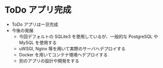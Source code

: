 # ToDo アプリ完成
* ToDo アプリは一旦完成
* 今後の発展
  * 今回デフォルトの SQLite3 を使用しているが、一般的な PostgreSQL や MySQL を使用する
  * uWSGI, Nginx 等を用いて実際のサーバへデプロイする
  * Docker を用いてコンテナ環境へデプロイする
  * 別のアプリの設計や開発をする
